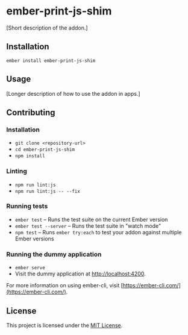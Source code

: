 ember-print-js-shim
==============================================================================

[Short description of the addon.]

Installation
------------------------------------------------------------------------------

```
ember install ember-print-js-shim
```


Usage
------------------------------------------------------------------------------

[Longer description of how to use the addon in apps.]


Contributing
------------------------------------------------------------------------------

### Installation

* `git clone <repository-url>`
* `cd ember-print-js-shim`
* `npm install`

### Linting

* `npm run lint:js`
* `npm run lint:js -- --fix`

### Running tests

* `ember test` – Runs the test suite on the current Ember version
* `ember test --server` – Runs the test suite in "watch mode"
* `npm test` – Runs `ember try:each` to test your addon against multiple Ember versions

### Running the dummy application

* `ember serve`
* Visit the dummy application at [http://localhost:4200](http://localhost:4200).

For more information on using ember-cli, visit [https://ember-cli.com/](https://ember-cli.com/).

License
------------------------------------------------------------------------------

This project is licensed under the [MIT License](LICENSE.md).
